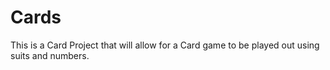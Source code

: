 # Cards 
This is a Card Project that will allow for a Card game to be played out using suits and numbers.
